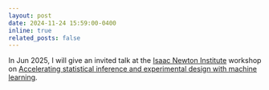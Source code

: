 ```yaml
---
layout: post
date: 2024-11-24 15:59:00-0400
inline: true
related_posts: false
---
```


In Jun 2025, I will give an invited talk at the [Isaac Newton Institute](https://www.newton.ac.uk/) workshop on [Accelerating statistical inference and experimental design with machine learning](https://www.newton.ac.uk/event/rclw03/).

